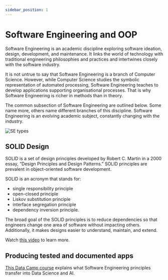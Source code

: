 ```yaml
---
sidebar_position: 1
---
```


# Software Engineering and OOP

Software Engineering is an academic discipline exploring software ideation, design, development, and maintenance. It links the world of technology with traditional engineering philosophies and practices and intertwines closely with the software industry.

It is not untrue to say that Software Engineering is a branch of Computer Science. However, while Computer Science studies the symbolic representation of automated processing, Software Engineering teaches to develop applications supporting organisational processes. That is why Software Engineering is richer in methods than in theory.

The common subsection of Software Engineering are outlined below. Some name more, others name different branches of this discipline. Software Engineering is an evolving academic subject, constantly changing with the industry.

<img
    src="/img/se-types.png"
    alt="SE types"
/>

## SOLID Design

SOLID is a set of design principles developed by Robert C. Martin in a 2000 essay, “Design Principles and Design Patterns.”  SOLID principles are prevalent in object-oriented software development.

SOLID is an acronym that stands for:

- single responsibility principle
- open-closed principle
- Liskov substitution principle
- interface segregation principle
- dependency inversion principle.

The broad goal of the SOLID principles is to reduce dependencies so that engineers change one area of software without impacting others. Additionally, it makes designs easier to understand, maintain, and extend.

Watch [this video](https://www.youtube.com/watch?v=pTB30aXS77U&t=1s) to learn more.

## Producing tested and documented apps

[This Data Camp course](https://app.datacamp.com/learn/courses/software-engineering-for-data-scientists-in-python) explains what Software Engineering principles transfer into Data Science and AI.
